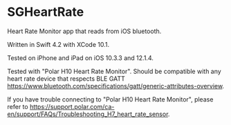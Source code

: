 # SGHeartRate
Heart Rate Monitor app that reads from iOS bluetooth.

Written in Swift 4.2 with XCode 10.1.

Tested on iPhone and iPad on iOS 10.3.3 and 12.1.4.

Tested with "Polar H10 Heart Rate Monitor".  Should be compatible with any heart rate device that respects BLE GATT https://www.bluetooth.com/specifications/gatt/generic-attributes-overview.

If you have trouble connecting to "Polar H10 Heart Rate Monitor", please refer to https://support.polar.com/ca-en/support/FAQs/Troubleshooting_H7_heart_rate_sensor.
